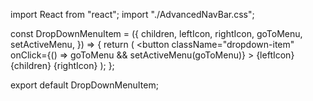 import React from "react";
import "./AdvancedNavBar.css";

const DropDownMenuItem = ({
  children,
  leftIcon,
  rightIcon,
  goToMenu,
  setActiveMenu,
}) => {
  return (
    <button
      className="dropdown-item"
      onClick={() => goToMenu && setActiveMenu(goToMenu)}
    >
      <span className="icon-left">{leftIcon}</span>
      {children}
      <span className="icon-right">{rightIcon}</span>
    </button>
  );
};

export default DropDownMenuItem;
